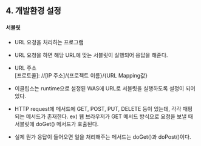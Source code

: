 ## 4. 개발환경 설정
#### 서블릿
* URL 요청을 처리하는 프로그램
* URL 요청을 하면 해당 URL에 맞는 서블릿이 실행되어 응답을 해준다.

* URL 주소   
[프로토콜]: //[IP 주소]/{프로젝트 이름}/{URL Mapping값}

* 이클립스는 runtime으로 설정된 WAS에 URL로 서블릿을 실행하도록 설정이 되어있다.

*  HTTP request에 메서드에 GET, POST, PUT, DELETE 등이 있는데, 각각 매핑되는 메서드가 존재한다.
ex) 웹 브라우저가 GET 메서드 방식으로 요청을 보낼 때 서블릿에 doGet() 메서드가 호출된다.
* 실제 뭔가 응답이 들어오면 일을 처리해주는 메서드는 doGet()과 doPost()이다.
